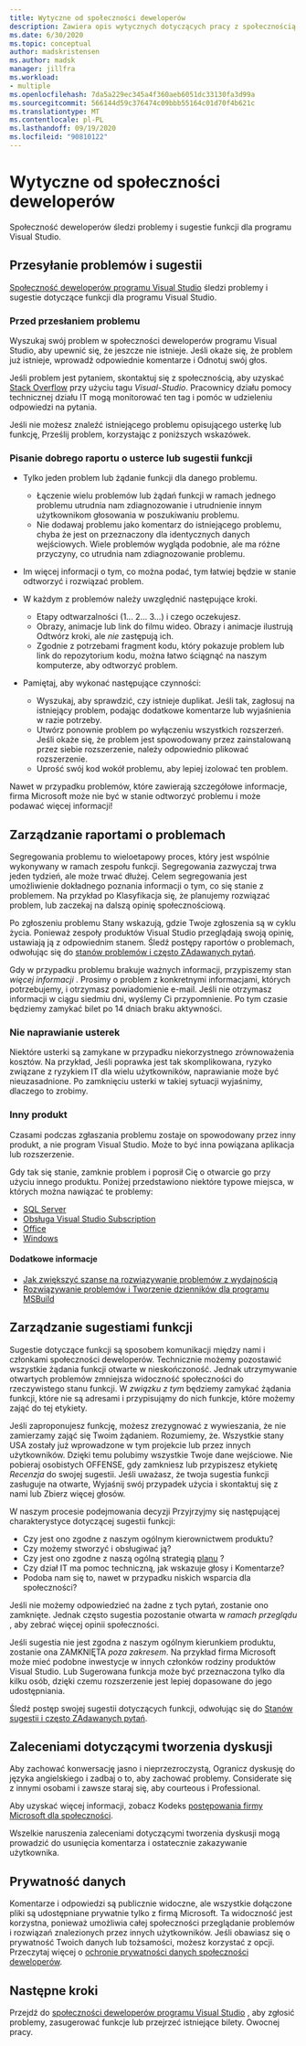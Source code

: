 ```yaml
---
title: Wytyczne od społeczności deweloperów
description: Zawiera opis wytycznych dotyczących pracy z społecznością deweloperów programu Visual Studio.
ms.date: 6/30/2020
ms.topic: conceptual
author: madskristensen
ms.author: madsk
manager: jillfra
ms.workload:
- multiple
ms.openlocfilehash: 7da5a229ec345a4f360aeb6051dc33130fa3d99a
ms.sourcegitcommit: 566144d59c376474c09bbb55164c01d70f4b621c
ms.translationtype: MT
ms.contentlocale: pl-PL
ms.lasthandoff: 09/19/2020
ms.locfileid: "90810122"
---
```

# <a name="developer-community-guidelines"></a>Wytyczne od społeczności deweloperów

Społeczność deweloperów śledzi problemy i sugestie funkcji dla programu Visual Studio.

## <a name="submitting-problems-and-suggestions"></a>Przesyłanie problemów i sugestii

[Społeczność deweloperów programu Visual Studio](https://developercommunity.visualstudio.com/) śledzi problemy i sugestie dotyczące funkcji dla programu Visual Studio.

### <a name="before-submitting-an-issue"></a>Przed przesłaniem problemu

Wyszukaj swój problem w społeczności deweloperów programu Visual Studio, aby upewnić się, że jeszcze nie istnieje. Jeśli okaże się, że problem już istnieje, wprowadź odpowiednie komentarze i Odnotuj swój głos.

Jeśli problem jest pytaniem, skontaktuj się z społecznością, aby uzyskać [Stack Overflow](https://stackoverflow.com/questions/tagged/visual-studio?tab=Newest) przy użyciu tagu _Visual-Studio_. Pracownicy działu pomocy technicznej działu IT mogą monitorować ten tag i pomóc w udzieleniu odpowiedzi na pytania.

Jeśli nie możesz znaleźć istniejącego problemu opisującego usterkę lub funkcję, Prześlij problem, korzystając z poniższych wskazówek.

### <a name="writing-a-good-bug-report-or-feature-suggestion"></a>Pisanie dobrego raportu o usterce lub sugestii funkcji

- Tylko jeden problem lub żądanie funkcji dla danego problemu.

  - Łączenie wielu problemów lub żądań funkcji w ramach jednego problemu utrudnia nam zdiagnozowanie i utrudnienie innym użytkownikom głosowania w poszukiwaniu problemu.
  - Nie dodawaj problemu jako komentarz do istniejącego problemu, chyba że jest on przeznaczony dla identycznych danych wejściowych. Wiele problemów wygląda podobnie, ale ma różne przyczyny, co utrudnia nam zdiagnozowanie problemu.

- Im więcej informacji o tym, co można podać, tym łatwiej będzie w stanie odtworzyć i rozwiązać problem.
- W każdym z problemów należy uwzględnić następujące kroki.

  - Etapy odtwarzalności (1... 2... 3...) i czego oczekujesz.
  - Obrazy, animacje lub link do filmu wideo. Obrazy i animacje ilustrują Odtwórz kroki, ale _nie_ zastępują ich.
  - Zgodnie z potrzebami fragment kodu, który pokazuje problem lub link do repozytorium kodu, można łatwo ściągnąć na naszym komputerze, aby odtworzyć problem.

- Pamiętaj, aby wykonać następujące czynności:

  - Wyszukaj, aby sprawdzić, czy istnieje duplikat. Jeśli tak, zagłosuj na istniejący problem, podając dodatkowe komentarze lub wyjaśnienia w razie potrzeby.
  - Utwórz ponownie problem po wyłączeniu wszystkich rozszerzeń. Jeśli okaże się, że problem jest spowodowany przez zainstalowaną przez siebie rozszerzenie, należy odpowiednio plikować rozszerzenie.
  - Uprość swój kod wokół problemu, aby lepiej izolować ten problem.

Nawet w przypadku problemów, które zawierają szczegółowe informacje, firma Microsoft może nie być w stanie odtworzyć problemu i może podawać więcej informacji!

## <a name="managing-problem-reports"></a>Zarządzanie raportami o problemach

Segregowania problemu to wieloetapowy proces, który jest wspólnie wykonywany w ramach zespołu funkcji. Segregowania zazwyczaj trwa jeden tydzień, ale może trwać dłużej. Celem segregowania jest umożliwienie dokładnego poznania informacji o tym, co się stanie z problemem. Na przykład po Klasyfikacja się, że planujemy rozwiązać problem, lub zaczekaj na dalszą opinię społecznościową.

Po zgłoszeniu problemu Stany wskazują, gdzie Twoje zgłoszenia są w cyklu życia. Ponieważ zespoły produktów Visual Studio przeglądają swoją opinię, ustawiają ją z odpowiednim stanem. Śledź postępy raportów o problemach, odwołując się do [stanów problemów i często ZAdawanych pytań](./report-a-problem.md).

Gdy w przypadku problemu brakuje ważnych informacji, przypiszemy stan _więcej informacji_ . Prosimy o problem z konkretnymi informacjami, których potrzebujemy, i otrzymasz powiadomienie e-mail. Jeśli nie otrzymasz informacji w ciągu siedmiu dni, wyślemy Ci przypomnienie. Po tym czasie będziemy zamykać bilet po 14 dniach braku aktywności.

### <a name="wont-fix-bugs"></a>Nie naprawianie usterek

Niektóre usterki są zamykane w przypadku niekorzystnego zrównoważenia kosztów. Na przykład, Jeśli poprawka jest tak skomplikowana, ryzyko związane z ryzykiem IT dla wielu użytkowników, naprawianie może być nieuzasadnione. Po zamknięciu usterki w takiej sytuacji wyjaśnimy, dlaczego to zrobimy.

### <a name="other-product"></a>Inny produkt

Czasami podczas zgłaszania problemu zostaje on spowodowany przez inny produkt, a nie program Visual Studio. Może to być inna powiązana aplikacja lub rozszerzenie. 

Gdy tak się stanie, zamknie problem i poprosił Cię o otwarcie go przy użyciu innego produktu. Poniżej przedstawiono niektóre typowe miejsca, w których można nawiązać te problemy:

* [SQL Server](https://feedback.azure.com/forums/908035-sql-server)
* [Obsługa Visual Studio Subscription](https://feedback.azure.com/forums/908035-sql-server)
* [Office](https://support.office.com/article/how-do-i-give-feedback-on-microsoft-office-2b102d44-b43f-4dd2-9ff4-23cf144cfb11)
* [Windows](https://support.microsoft.com/help/4021566/windows-10-send-feedback-to-microsoft-with-feedback-hub-app)

#### <a name="additional-information"></a>Dodatkowe informacje

- [Jak zwiększyć szanse na rozwiązywanie problemów z wydajnością](./how-to-increase-chances-of-performance-issue-being-fixed.md)
- [Rozwiązywanie problemów i Tworzenie dzienników dla programu MSBuild](./msbuild-logs.md)

## <a name="managing-feature-suggestions"></a>Zarządzanie sugestiami funkcji

Sugestie dotyczące funkcji są sposobem komunikacji między nami i członkami społeczności deweloperów. Technicznie możemy pozostawić wszystkie żądania funkcji otwarte w nieskończoność. Jednak utrzymywanie otwartych problemów zmniejsza widoczność społeczności do rzeczywistego stanu funkcji. W _związku z tym_ będziemy zamykać żądania funkcji, które nie są adresami i przypisująmy do nich funkcje, które możemy zająć do tej etykiety.

Jeśli zaproponujesz funkcję, możesz zrezygnować z wywieszania, że nie zamierzamy zająć się Twoim żądaniem. Rozumiemy, że. Wszystkie stany USA zostały już wprowadzone w tym projekcie lub przez innych użytkowników. Dzięki temu polubimy wszystkie Twoje dane wejściowe. Nie pobieraj osobistych OFFENSE, gdy zamkniesz lub przypiszesz etykietę _Recenzja_ do swojej sugestii. Jeśli uważasz, że twoja sugestia funkcji zasługuje na otwarte, Wyjaśnij swój przypadek użycia i skontaktuj się z nami lub Zbierz więcej głosów.

W naszym procesie podejmowania decyzji Przyjrzyjmy się następującej charakterystyce dotyczącej sugestii funkcji:

- Czy jest ono zgodne z naszym ogólnym kierownictwem produktu?
- Czy możemy stworzyć i obsługiwać ją?
- Czy jest ono zgodne z naszą ogólną strategią [planu](/visualstudio/productinfo/vs-roadmap) ?
- Czy dział IT ma pomoc techniczną, jak wskazuje głosy i Komentarze?
- Podoba nam się to, nawet w przypadku niskich wsparcia dla społeczności?

Jeśli nie możemy odpowiedzieć na żadne z tych pytań, zostanie ono zamknięte. Jednak często sugestia pozostanie otwarta w _ramach przeglądu_ , aby zebrać więcej opinii społeczności.

Jeśli sugestia nie jest zgodna z naszym ogólnym kierunkiem produktu, zostanie ona ZAMKNIĘTA *poza zakresem*. Na przykład firma Microsoft może mieć podobne inwestycje w innych członków rodziny produktów Visual Studio. Lub Sugerowana funkcja może być przeznaczona tylko dla kilku osób, dzięki czemu rozszerzenie jest lepiej dopasowane do jego udostępniania.

Śledź postęp swojej sugestii dotyczących funkcji, odwołując się do [Stanów sugestii i często ZAdawanych pytań](./report-a-problem.md).

## <a name="discussion-etiquette"></a>Zaleceniami dotyczącymi tworzenia dyskusji

Aby zachować konwersację jasno i nieprzezroczystą, Ogranicz dyskusję do języka angielskiego i zadbaj o to, aby zachować problemy. Considerate się z innymi osobami i zawsze staraj się, aby courteous i Professional.

Aby uzyskać więcej informacji, zobacz Kodeks [postępowania firmy Microsoft dla społeczności](https://answers.microsoft.com/en-us/page/codeofconduct).

Wszelkie naruszenia zaleceniami dotyczącymi tworzenia dyskusji mogą prowadzić do usunięcia komentarza i ostatecznie zakazywanie użytkownika.

## <a name="data-privacy"></a>Prywatność danych

Komentarze i odpowiedzi są publicznie widoczne, ale wszystkie dołączone pliki są udostępniane prywatnie tylko z firmą Microsoft. Ta widoczność jest korzystna, ponieważ umożliwia całej społeczności przeglądanie problemów i rozwiązań znalezionych przez innych użytkowników. Jeśli obawiasz się o prywatność Twoich danych lub tożsamości, możesz korzystać z opcji. Przeczytaj więcej o [ochronie prywatności danych społeczności deweloperów](./developer-community-privacy.md).

## <a name="next-steps"></a>Następne kroki

Przejdź do [społeczności deweloperów programu Visual Studio](https://developercommunity.visualstudio.com/) , aby zgłosić problemy, zasugerować funkcje lub przejrzeć istniejące bilety. Owocnej pracy.